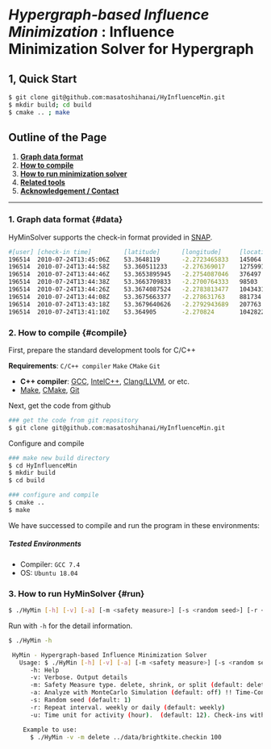# _**Hypergraph-based Influence Minimization**_ : Influence Minimization Solver for Hypergraph 


## 1, Quick Start

```bash
$ git clone git@github.com:masatoshihanai/HyInfluenceMin.git
$ mkdir build; cd build
$ cmake .. ; make
```

## Outline of the Page

1. [__Graph data format__](#data)
2. [__How to compile__](#compile)
3. [__How to run minimization solver__](#run)
5. [__Related tools__](#related)
6. [__Acknowledgement / Contact__](#ack)

---

### 1. Graph data format {#data}

HyMinSolver supports the check-in format provided in [SNAP](https://snap.stanford.edu/data/loc-Gowalla.html).

```bash
#[user] [check-in time]         [latitude]      [longitude]     [location id]
196514  2010-07-24T13:45:06Z    53.3648119      -2.2723465833   145064
196514  2010-07-24T13:44:58Z    53.360511233    -2.276369017    1275991
196514  2010-07-24T13:44:46Z    53.3653895945   -2.2754087046   376497
196514  2010-07-24T13:44:38Z    53.3663709833   -2.2700764333   98503
196514  2010-07-24T13:44:26Z    53.3674087524   -2.2783813477   1043431
196514  2010-07-24T13:44:08Z    53.3675663377   -2.278631763    881734
196514  2010-07-24T13:43:18Z    53.3679640626   -2.2792943689   207763
196514  2010-07-24T13:41:10Z    53.364905       -2.270824       1042822	
```

### 2. How to compile {#compile}

First, prepare the standard development tools for C/C++

__Requirements__: `C/C++ compiler`  `Make` `CMake` `Git`

- __C++ compiler__: [GCC](https://gcc.gnu.org/install/), [IntelC++](https://software.intel.com/en-us/c-compilers), [Clang/LLVM](https://clang.llvm.org/index.html), or etc.
- [Make](https://www.gnu.org/software/make/), [CMake](https://cmake.org/), [Git](https://git-scm.com/)

Next, get the code from github

```bash
### get the code from git repository
$ git clone git@github.com:masatoshihanai/HyInfluenceMin.git
```

Configure and compile

```bash
### make new build directory
$ cd HyInfluenceMin
$ mkdir build
$ cd build
```

```bash
### configure and compile
$ cmake ..
$ make
```

We have successed to compile and run the program in these environments:

##### Tested Environments

- Compiler: `GCC 7.4`
- OS:  `Ubuntu 18.04`

### 3. How to run HyMinSolver {#run}


```bash
$ ./HyMin [-h] [-v] [-a] [-m <safety measure>] [-s <random seed>] [-r <repeat interval>] [-u time unit] <checkin-file> <# of restriction activities> 
```

Run with `-h` for the detail information.
```bash
$ ./HyMin -h
```
```bash
 HyMin - Hypergraph-based Influence Minimization Solver
   Usage: $ ./HyMin [-h] [-v] [-a] [-m <safety measure>] [-s <random seed>] [-r <repeat interval>] [-u time unit] <checkin-file> <# of restriction activities> 
      -h: Help
      -v: Verbose. Output details
      -m: Safety Measure type. delete, shrink, or split (default: delete)
      -a: Analyze with MonteCarlo Simulation (default: off) !! Time-Consuming !!
      -s: Random seed (default: 1)
      -r: Repeat interval. weekly or daily (default: weekly) 
      -u: Time unit for activity (hour).  (default: 12). Check-ins within x hours are considered to be the same activity. 

    Example to use:
      $ ./HyMin -v -m delete ../data/brightkite.checkin 100
```

